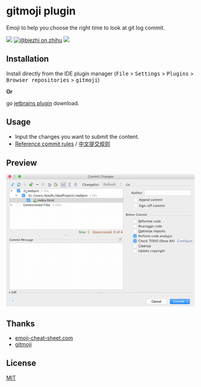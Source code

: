 # gitmoji plugin

Emoji to help you choose the right time to look at git log commit.

[![](https://img.shields.io/badge/license-MIT-FF0080.svg)](https://github.com/biezhi/gitmoji-plugin/blob/master/LICENSE)
[![@biezhi on zhihu](https://img.shields.io/badge/zhihu-%40biezhi-red.svg)](https://www.zhihu.com/people/biezhi)
[![](https://img.shields.io/github/followers/biezhi.svg?style=social&label=Follow%20Me)](https://github.com/biezhi)

## Installation

Install directly from the IDE plugin manager (<kbd>File</kbd> > <kbd>Settings</kbd> > <kbd>Plugins</kbd> > <kbd>Browser repositories</kbd> > <kbd>gitmoji</kbd>)

**Or**

go [jetbrains plugin](https://plugins.jetbrains.com/plugin/10315-gitmoji) download.

## Usage

- Input the changes you want to submit the content.
- [Reference commit rules](https://gitmoji.carloscuesta.me) / [中文提交规则](https://gitmoji.surge.sh/)

## Preview

![](screenshot/example.gif)

## Thanks

- [emoji-cheat-sheet.com](https://github.com/WebpageFX/emoji-cheat-sheet.com)
- [gitmoji](https://gitmoji.carloscuesta.me/)

## License

[MIT](https://github.com/biezhi/gitmoji-plugin/blob/master/LICENSE)